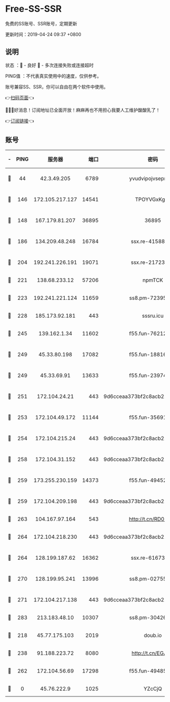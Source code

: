 # Free-SS-SSR

免费的SS账号、SSR账号，定期更新

更新时间：2019-04-24 09:37 +0800

## 说明

状态     ：🙂 - 良好 🙁 - 多次连接失败或连接超时

PING值   ：不代表真实使用中的速度，仅供参考。

账号兼容SS、SSR，你可以自由在两个软件中使用。

👉[扫码页面](https://liesauer.github.io/Free-SS-SSR/)👈

🎉🎉🎉好消息！订阅地址已全面开放！麻麻再也不用担心我要人工维护酸酸乳了！

👉[订阅链接](https://www.liesauer.net/yogurt/subscribe?ACCESS_TOKEN=DAYxR3mMaZAsaqUb)👈

## 账号

|-|PING|服务器|端口|密码|加密方式|区域|
|:----:|:----:|:-----:|-----:|:----:|:----:|:----:|
|🙂|44|42.3.49.205|6789|yvudvipojvseprugib|aes-256-cfb|HK|
|🙂|146|172.105.217.127|14541|TPOYVGxKglpi|aes-256-cfb|JP|
|🙂|148|167.179.81.207|36895|36895|aes-256-cfb|JP|
|🙂|186|134.209.48.248|16784|ssx.re-41588208|aes-256-cfb|US|
|🙂|204|192.241.226.191|19071|ssx.re-21723221|aes-256-cfb|US|
|🙂|221|138.68.233.12|57206|npmTCK|rc4-md5|US|
|🙂|223|192.241.221.124|11659|ss8.pm-72395015|aes-256-cfb|US|
|🙂|228|185.173.92.181|443|sssru.icu|rc4-md5|RU|
|🙂|245|139.162.1.34|11602|f55.fun-76212017|aes-256-cfb|SG|
|🙂|249|45.33.80.198|17082|f55.fun-18816425|aes-256-cfb|US|
|🙂|249|45.33.69.91|13633|f55.fun-23974174|aes-256-cfb|US|
|🙂|251|172.104.24.21|443|9d6cceaa373bf2c8acb22e60b6a58be6|aes-256-cfb|US|
|🙂|253|172.104.49.172|11144|f55.fun-35691279|aes-256-cfb|SG|
|🙂|254|172.104.215.24|443|9d6cceaa373bf2c8acb22e60b6a58be6|aes-256-cfb|US|
|🙂|258|172.104.31.152|443|9d6cceaa373bf2c8acb22e60b6a58be6|aes-256-cfb|US|
|🙂|259|173.255.230.159|14373|f55.fun-49452956|aes-256-cfb|US|
|🙂|259|172.104.209.198|443|9d6cceaa373bf2c8acb22e60b6a58be6|aes-256-cfb|US|
|🙂|263|104.167.97.164|543|http://t.cn/RD0D7sx|rc4-md5|CA|
|🙂|264|172.104.218.230|443|9d6cceaa373bf2c8acb22e60b6a58be6|aes-256-cfb|US|
|🙂|264|128.199.187.62|16362|ssx.re-61673637|aes-256-cfb|SG|
|🙂|270|128.199.95.241|13996|ss8.pm-02755269|aes-256-cfb|SG|
|🙂|271|172.104.217.138|443|9d6cceaa373bf2c8acb22e60b6a58be6|aes-256-cfb|US|
|🙂|283|213.183.48.10|10307|ss8.pm-30426193|rc4-md5|RU|
|🙂|218|45.77.175.103|2019|doub.io|aes-128-ctr|SG|
|🙂|238|91.188.223.72|8080|http://t.cn/EGJIyrl|rc4-md5|RU|
|🙂|262|172.104.56.69|17298|f55.fun-49485165|aes-256-cfb|SG|
|🙁|0|45.76.222.9|1025|YZcCjQ|rc4-md5|JP|
